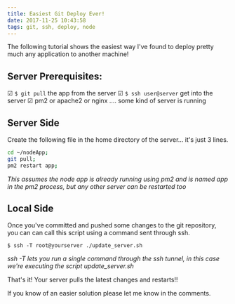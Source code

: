 ```yaml
---
title: Easiest Git Deploy Ever!
date: 2017-11-25 10:43:58
tags: git, ssh, deploy, node
---
```


The following tutorial shows the easiest way I've found to deploy pretty much any application to another machine!

## Server Prerequisites:
☑ ``$ git pull`` the app from the server
☑ ``$ ssh user@server`` get into the server
☑ pm2 or apache2 or nginx .... some kind of server is running

<!-- more --> 

## Server Side
Create the following file in the home directory of the server... it's just 3 lines.

``` bash $nano ~/update_server.sh 
cd ~/nodeApp;
git pull;
pm2 restart app;
```

*This assumes the node app is already running using pm2 and is named app in the pm2 process, but any other server can be restarted too*

## Local Side
Once you've committed and pushed some changes to the git repository, you can can call this script using a command sent through ssh.

``$ ssh -T root@yourserver ./update_server.sh``

*ssh -T lets you run a single command through the ssh tunnel, in this case we're executing the script update_server.sh*

That's it! Your server pulls the latest changes and restarts!!

If you know of an easier solution please let me know in the comments.